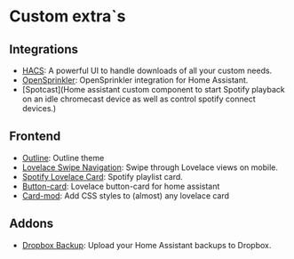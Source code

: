 # Custom extra`s

## Integrations

- [HACS](https://github.com/hacs/integration): A powerful UI to handle downloads of all your custom needs.
- [OpenSprinkler](https://github.com/vinteo/hass-opensprinkler): OpenSprinkler integration for Home Assistant.
- [Spotcast](Home assistant custom component to start Spotify playback on an idle chromecast device as well as control spotify connect devices.)

## Frontend

- [Outline](https://github.com/frenck/home-assistant-theme-outline): Outline theme
- [Lovelace Swipe Navigation](https://github.com/maykar/lovelace-swipe-navigation): Swipe through Lovelace views on mobile.
- [Spotify Lovelace Card](https://github.com/custom-cards/spotify-card): Spotify playlist card.
- [Button-card](https://github.com/custom-cards/button-card): Lovelace button-card for home assistant
- [Card-mod](https://github.com/custom-cards/button-card): Add CSS styles to (almost) any lovelace card

## Addons

- [Dropbox Backup](https://github.com/mikevansighem/dropbox-backup): Upload your Home Assistant backups to Dropbox.
